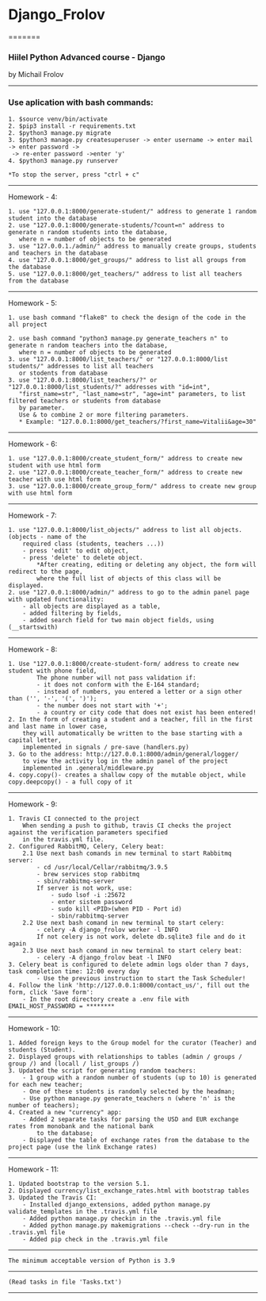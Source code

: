 # Django_Frolov

=======

### Hiilel Python Advanced course - Django

by Michail Frolov

---
### Use aplication with bash commands:

    1. $source venv/bin/activate
    2. $pip3 install -r requirements.txt
    2. $python3 manage.py migrate
    3. $python3 manage.py createsuperuser -> enter username -> enter mail -> enter password ->
     -> re-enter password ->enter 'y'
    4. $python3 manage.py runserver

    *To stop the server, press "ctrl + c"
---
Homework - 4:

    1. use "127.0.0.1:8000/generate-student/" address to generate 1 random student into the database
    2. use "127.0.0.1:8000/generate-students/?count=n" address to  generate n random students into the database,
       where n = number of objects to be generated
    3. use "127.0.0.1./admin/" address to manually create groups, students and teachers in the database
    4. use "127.0.0.1:8000/get_groups/" address to list all groups from the database
    5. use "127.0.0.1:8000/get_teachers/" address to list all teachers from the database
---
Homework - 5:

    1. use bash command "flake8" to check the design of the code in the all project

    2. use bash command "python3 manage.py generate_teachers n" to  generate n random teachers into the database,
       where n = number of objects to be generated
    3. use "127.0.0.1:8000/list_teachers/" or "127.0.0.1:8000/list students/" addresses to list all teachers
       or stodents from database
    3. use "127.0.0.1:8000/list_teachers/?" or "127.0.0.1:8000/list_students/?" addresses with "id=int",
       "first_name=str", "last_name=str", "age=int" parameters, to list filtered teachers or students from database
       by parameter. 
       Use & to combine 2 or more filtering parameters.
       * Example: "127.0.0.1:8000/get_teachers/?first_name=Vitalii&age=30"
---
Homework - 6:

    1. use "127.0.0.1:8000/create_student_form/" address to create new student with use html form
    2. use "127.0.0.1:8000/create_teacher_form/" address to create new teacher with use html form
    3. use "127.0.0.1:8000/create_group_form/" address to create new group with use html form
---
Homework - 7:

    1. use "127.0.0.1:8000/list_objects/" address to list all objects. (objects - name of the 
        required class (students, teachers ...))
        - press 'edit' to edit object,
        - press 'delete' to delete object.
            *After creating, editing or deleting any object, the form will redirect to the page, 
            where the full list of objects of this class will be displayed.
    2. use "127.0.0.1:8000/admin/" address to go to the admin panel page with updated functionality:
        - all objects are displayed as a table,
        - added filtering by fields,
        - added search field for two main object fields, using (__startswith)
---
Homework - 8:

    1. Use "127.0.0.1:8000/create-student-form/ address to create new student with phone field,
            The phone number will not pass validation if:
            - it does not conform with the E-164 standard;
            - instead of numbers, you entered a letter or a sign other than ('', '-', '(', ')');
            - the number does not start with '+';
            - a country or city code that does not exist has been entered!
    2. In the form of creating a student and a teacher, fill in the first and last name in lower case,
        they will automatically be written to the base starting with a capital letter,
        implemented in signals / pre-save (handlers.py)
    3. Go to the address: http://127.0.0.1:8000/admin/general/logger/
        to view the activity log in the admin panel of the project
        implemented in .general/middleware.py
    4. copy.copy()- creates a shallow copy of the mutable object, while copy.deepcopy() - a full copy of it
---
Homework - 9:
    
    1. Travis CI connected to the project
        When sending a push to github, travis CI checks the project against the verification parameters specified
        in the travis.yml file.
    2. Configured RabbitMQ, Celery, Celery beat:
        2.1 Use next bash comands in new terminal to start Rabbitmq server:
            - cd /usr/local/Cellar/rabbitmq/3.9.5
            - brew services stop rabbitmq
            - sbin/rabbitmq-server
            If server is not work, use:
                - sudo lsof -i :25672
                - enter sistem password
                - sudo kill <PID>(when PID - Port id)
                - sbin/rabbitmq-server
        2.2 Use next bash comand in new terminal to start celery:
            - celery -A django_frolov worker -l INFO
            If not celery is not work, delete db.sqlite3 file and do it again
        2.3 Use next bash comand in new terminal to start celery beat:
            - celery -A django_frolov beat -l INFO
    3. Celery beat is configured to delete admin logs older than 7 days, task completion time: 12:00 every day
            - Use the previous instruction to start the Task Scheduler!
    4. Follow the link 'http://127.0.0.1:8000/contact_us/', fill out the form, click 'Save form':
        - In the root directory create a .env file with EMAIL_HOST_PASSWORD = ********
---
Homework - 10:

    1. Added foreign keys to the Group model for the curator (Teacher) and students (Student).
    2. Displayed groups with relationships to tables (admin / groups / group /) and (locall / list_groups /)
    3. Updated the script for generating random teachers:
        - 1 group with a random number of students (up to 10) is generated for each new teacher;
        - One of these students is randomly selected by the headman;
        - Use python manage.py generate_teachers n (where 'n' is the number of teachers);
    4. Created a new "currency" app:
        - Added 2 separate tasks for parsing the USD and EUR exchange rates from monobank and the national bank
            to the database;
        - Displayed the table of exchange rates from the database to the project page (use the link Exchange rates)
---
Homework - 11:

    1. Updated bootstrap to the version 5.1.
    2. Displayed currency/list_exchange_rates.html with bootstrap tables
    3. Updated the Travis CI:
        - Installed django_extensions, added python manage.py validate_templates in the .travis.yml file
        - Added python manage.py checkin in the .travis.yml file
        - Added python manage.py makemigrations --check --dry-run in the .travis.yml file
        - Added pip check in the .travis.yml file
---
    The minimum acceptable version of Python is 3.9
---
    (Read tasks in file 'Tasks.txt')
---
